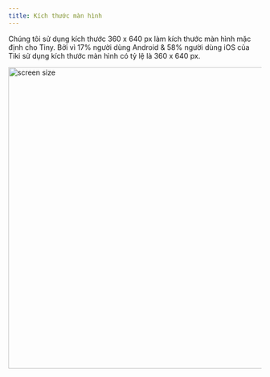 ```yaml
---
title: Kích thước màn hình
---
```


Chúng tôi sử dụng kích thước 360 x 640 px làm kích thước màn hình mặc định cho Tiny. Bởi vì 17% người dùng Android & 58% người dùng iOS của Tiki sử dụng kích thước màn hình có tỷ lệ là 360 x 640 px.

<img class="img-basic" src="https://salt.tikicdn.com/ts/social/6d/7e/80/7bc902d90af9d6129a1b0e6bd7bb5efa.png" alt="screen size" height="600px" />
